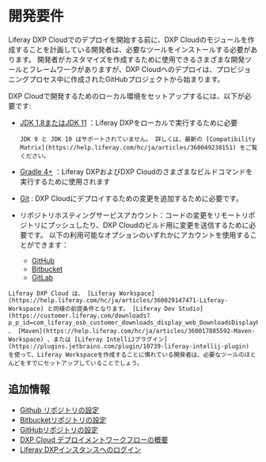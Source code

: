 # 開発要件

Liferay DXP Cloudでのデプロイを開始する前に、DXP Cloudのモジュールを作成することを計画している開発者は、必要なツールをインストールする必要があります。 開発者がカスタマイズを作成するために使用できるさまざまな開発ツールとフレームワークがありますが、DXP Cloudへのデプロイは、プロビジョニングプロセス中に作成されたGitHubプロジェクトから始まります。

DXP Cloudで開発するためのローカル環境をセットアップするには、以下が必要です:

* [JDK 1.8またはJDK 11](http://www.oracle.com/technetwork/java/javase/downloads/index.html) ：Liferay DXPをローカルで実行するために必要

    ```{important}
    JDK 9 と JDK 10 はサポートされていません。 詳しくは、最新の [Compatibility Matrix](https://help.liferay.com/hc/ja/articles/360049238151) をご覧ください。
    ```

* [Gradle 4+](http://www.gradle.org/downloads) ：Liferay DXPおよびDXP Cloudのさまざまなビルドコマンドを実行するために使用されます

* [Git](https://git-scm.com/) : DXP Cloudにデプロイするための変更を追加するために必要です。

* リポジトリホスティングサービスアカウント：コードの変更をリモートリポジトリにプッシュしたり、DXP Cloudのビルド用に変更を送信するために必要です。 以下の利用可能なオプションのいずれかにアカウントを使用することができます：

  * [GitHub](https://github.com/)
  * [Bitbucket](https://bitbucket.org/)
  * [GitLab](https://gitlab.com/)

```{note}
Liferay DXP Cloud は、 [Liferay Workspace](https://help.liferay.com/hc/ja/articles/360029147471-Liferay-Workspace) と同様の前提条件となります。 [Liferay Dev Studio](https://customer.liferay.com/downloads?p_p_id=com_liferay_osb_customer_downloads_display_web_DownloadsDisplayPortlet&_com_liferay_osb_customer_downloads_display_web_DownloadsDisplayPortlet_productAssetCategoryId=118191007&_com_liferay_osb_customer_downloads_display_web_DownloadsDisplayPortlet_fileTypeAssetCategoryId=118191038) 、 [Maven](https://help.liferay.com/hc/ja/articles/360017885592-Maven-Workspace) 、または [Liferay IntelliJプラグイン](https://plugins.jetbrains.com/plugin/10739-liferay-intellij-plugin) を使って、Liferay Workspaceを作成することに慣れている開発者は、必要なツールのほとんどをすでにセットアップしていることでしょう。
```

## 追加情報

* [Github リポジトリの設定](../getting-started/configuring-your-github-repository.md)
* [Bitbucketリポジトリの設定](./configuring-your-bitbucket-repository.md)
* [GitHubリポジトリの設定](./configuring-your-gitlab-repository.md)
* [DXP Cloud デプロイメントワークフローの概要](../build-and-deploy/overview-of-the-dxp-cloud-deployment-workflow.md)
* [Liferay DXPインスタンスへのログイン](../getting-started/logging-into-your-dxp-cloud-services.md)
